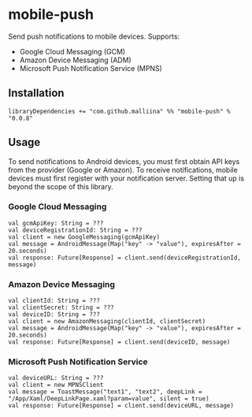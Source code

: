 # mobile-push #

Send push notifications to mobile devices. Supports:

+   Google Cloud Messaging (GCM)
+   Amazon Device Messaging (ADM)
+   Microsoft Push Notification Service (MPNS)

## Installation ##

```
libraryDependencies += "com.github.malliina" %% "mobile-push" % "0.0.8"
```

## Usage ##

To send notifications to Android devices, you must first obtain API keys from the provider (Google or Amazon). To 
receive notifications, mobile devices must first register with your notification server. Setting that up is beyond the 
scope of this library.

### Google Cloud Messaging ###

```
val gcmApiKey: String = ???
val deviceRegistrationId: String = ???
val client = new GoogleMessaging(gcmApiKey)
val message = AndroidMessage(Map("key" -> "value"), expiresAfter = 20.seconds)
val response: Future[Response] = client.send(deviceRegistrationId, message)
```

### Amazon Device Messaging ###

```
val clientId: String = ???
val clientSecret: String = ???
val deviceID: String = ???
val client = new AmazonMessaging(clientId, clientSecret)
val message = AndroidMessage(Map("key" -> "value"), expiresAfter = 20.seconds)
val response: Future[Response] = client.send(deviceID, message)
```

### Microsoft Push Notification Service ###

```
val deviceURL: String = ???
val client = new MPNSClient
val message = ToastMessage("text1", "text2", deepLink = "/App/Xaml/DeepLinkPage.xaml?param=value", silent = true)
val response: Future[Response] = client.send(deviceURL, message)
```
